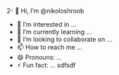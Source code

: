 2- 👋 Hi, I’m @nikoloshroob
- 👀 I’m interested in ...
- 🌱 I’m currently learning ...
- 💞️ I’m looking to collaborate on ...
- 📫 How to reach me ...
- 😄 Pronouns: ...
- ⚡ Fun fact: ...
sdfsdf

<!---
nikoloshroob/nikoloshroob is a ✨ special ✨ repository because its `README.md` (this file) appears on your GitHub profile.
You can click the Preview link to take a look at your changes.
--->
